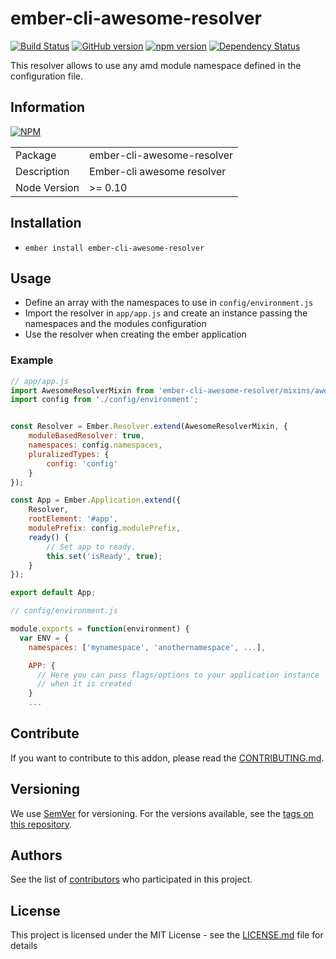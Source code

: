 # ember-cli-awesome-resolver

[![Build Status](https://travis-ci.org/BBVAEngineering/ember-cli-awesome-resolver.svg?branch=master)](https://travis-ci.org/BBVAEngineering/ember-cli-awesome-resolver)
[![GitHub version](https://badge.fury.io/gh/BBVAEngineering%2Fember-cli-awesome-resolver.svg)](https://badge.fury.io/gh/BBVAEngineering%2Fember-cli-awesome-resolver)
[![npm version](https://badge.fury.io/js/ember-cli-awesome-resolver.svg)](https://badge.fury.io/js/ember-cli-awesome-resolver)
[![Dependency Status](https://david-dm.org/BBVAEngineering/ember-cli-awesome-resolver.svg)](https://david-dm.org/BBVAEngineering/ember-cli-awesome-resolver)

This resolver allows to use any amd module namespace defined in the configuration file.

## Information

[![NPM](https://nodei.co/npm/ember-cli-awesome-resolver.png?downloads=true&downloadRank=true)](https://nodei.co/npm/ember-cli-awesome-resolver/)

<table>
<tr>
<td>Package</td><td>ember-cli-awesome-resolver</td>
</tr>
<tr>
<td>Description</td>
<td>Ember-cli awesome resolver</td>
</tr>
<tr>
<td>Node Version</td>
<td>>= 0.10</td>
</tr>
</table>

## Installation

* `ember install ember-cli-awesome-resolver`


## Usage

* Define an array with the namespaces to use in `config/environment.js`
* Import the resolver in `app/app.js` and create an instance passing the namespaces and the modules configuration
* Use the resolver when creating the ember application

### Example

```javascript
// app/app.js
import AwesomeResolverMixin from 'ember-cli-awesome-resolver/mixins/awesome-resolver';
import config from './config/environment';


const Resolver = Ember.Resolver.extend(AwesomeResolverMixin, {
    moduleBasedResolver: true,
    namespaces: config.namespaces,
    pluralizedTypes: {
        config: 'config'
    }
});

const App = Ember.Application.extend({
    Resolver,
    rootElement: '#app',
    modulePrefix: config.modulePrefix,
    ready() {
        // Set app to ready.
        this.set('isReady', true);
    }
});

export default App;

// config/environment.js

module.exports = function(environment) {
  var ENV = {
    namespaces: ['mynamespace', 'anothernamespace', ...],

    APP: {
      // Here you can pass flags/options to your application instance
      // when it is created
    }
    ...

```

## Contribute

If you want to contribute to this addon, please read the [CONTRIBUTING.md](CONTRIBUTING.md).

## Versioning

We use [SemVer](http://semver.org/) for versioning. For the versions available, see the [tags on this repository](https://github.com/BBVAEngineering/ember-cli-awesome-resolver/tags).

## Authors

See the list of [contributors](https://github.com/BBVAEngineering/ember-cli-awesome-resolver/contributors) who participated in this project.

## License

This project is licensed under the MIT License - see the [LICENSE.md](LICENSE.md) file for details
